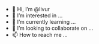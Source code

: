 - 👋 Hi, I’m @livur
- 👀 I’m interested in ...
- 🌱 I’m currently learning ...
- 💞️ I’m looking to collaborate on ...
- 📫 How to reach me ...

<!---
livur/livur is a ✨ special ✨ repository because its `README.md` (this file) appears on your GitHub profile.
You can click the Preview link to take a look at your changes.
--->

